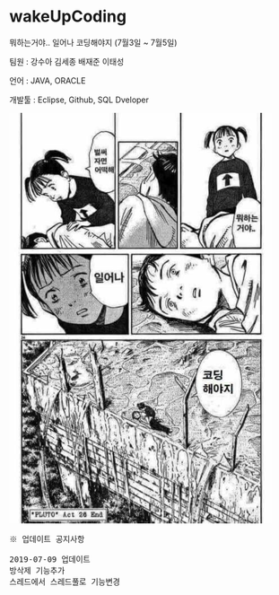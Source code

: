 # wakeUpCoding
뭐하는거야.. 일어나 코딩해야지 (7월3일 ~ 7월5일)

팀원 : 강수아 김세종 배재준 이태성
 
언어 : JAVA, ORACLE

개발툴 : Eclipse, Github, SQL Dveloper

![coding](./wakeUpCoding/coding.jpg)
<pre>
※ 업데이트 공지사항

2019-07-09 업데이트
방삭제 기능추가
스레드에서 스레드풀로 기능변경
</pre>
